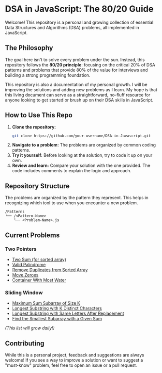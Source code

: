 # DSA in JavaScript: The 80/20 Guide

Welcome! This repository is a personal and growing collection of essential Data Structures and Algorithms (DSA) problems, all implemented in JavaScript.

## The Philosophy

The goal here isn't to solve every problem under the sun. Instead, this repository follows the **80/20 principle**: focusing on the critical 20% of DSA patterns and problems that provide 80% of the value for interviews and building a strong programming foundation.

This repository is also a documentation of my personal growth. I will be improving the solutions and adding new problems as I learn. My hope is that this living document can serve as a straightforward, no-fluff resource for anyone looking to get started or brush up on their DSA skills in JavaScript.

## How to Use This Repo

1.  **Clone the repository:**
    ```bash
    git clone https://github.com/your-username/DSA-in-Javascript.git
    ```
2.  **Navigate to a problem:** The problems are organized by common coding patterns.
3.  **Try it yourself:** Before looking at the solution, try to code it up on your own.
4.  **Review and learn:** Compare your solution with the one provided. The code includes comments to explain the logic and approach.

## Repository Structure

The problems are organized by the pattern they represent. This helps in recognizing which tool to use when you encounter a new problem.

```
/Patterns
└── /<Pattern-Name>
    └── <Problem-Name>.js
```

## Current Problems

### Two Pointers
- [Two Sum (for sorted array)](./Patterns/Two%20Pointers/Two%20Sum.js)
- [Valid Palindrome](./Patterns/Two%20Pointers/Valid%20Palindrome.js)
- [Remove Duplicates from Sorted Array](./Patterns/Two%20Pointers/Remove%20Duplicates.js)
- [Move Zeroes](./Patterns/Two%20Pointers/Move%20Zeros.js)
- [Container With Most Water](./Patterns/Two%20Pointers/Container%20With%20Most%20Water.js)

### Sliding Window
- [Maximum Sum Subarray of Size K](./Patterns/Sliding%20Window/Maximum%20Sum%20Subarray%20of%20Size%20K.js)
- [Longest Substring with K Distinct Characters](./Patterns/Sliding%20Window/Longest%20Substring%20with%20K%20Distinct%20Characters.js)
- [Longest Substring with Same Letters After Replacement](./Patterns/Sliding%20Window/Longest%20Substring%20with%20Same%20Letters%20After%20Replacement.js)
- [Find the Smallest Subarray with a Given Sum](./Patterns/Sliding%20Window/Find%20the%20Smallest%20Subarray%20with%20a%20Given%20Sum.js)

*(This list will grow daily!)*

## Contributing

While this is a personal project, feedback and suggestions are always welcome! If you see a way to improve a solution or want to suggest a "must-know" problem, feel free to open an issue or a pull request.